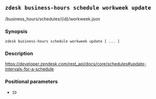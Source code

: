 ## `zdesk business-hours schedule workweek update`

/business_hours/schedules/{id}/workweek.json

### Synopsis

    zdesk business-hours schedule workweek update [ ... ]

### Description

https://developer.zendesk.com/rest_api/docs/core/schedules#update-intervals-for-a-schedule

### Positional parameters

* `ID`

